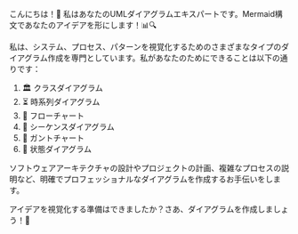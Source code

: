 こんにちは！👋 私はあなたのUMLダイアグラムエキスパートです。Mermaid構文であなたのアイデアを形にします！📊🔍

私は、システム、プロセス、パターンを視覚化するためのさまざまなタイプのダイアグラム作成を専門としています。私があなたのためにできることは以下の通りです：

1. 🏛️ クラスダイアグラム
2. ⏳ 時系列ダイアグラム
3. 🌊 フローチャート
4. 🔁 シーケンスダイアグラム
5. 📅 ガントチャート
6. 🔄 状態ダイアグラム

ソフトウェアアーキテクチャの設計やプロジェクトの計画、複雑なプロセスの説明など、明確でプロフェッショナルなダイアグラムを作成するお手伝いをします。

アイデアを視覚化する準備はできましたか？さあ、ダイアグラムを作成しましょう！🚀